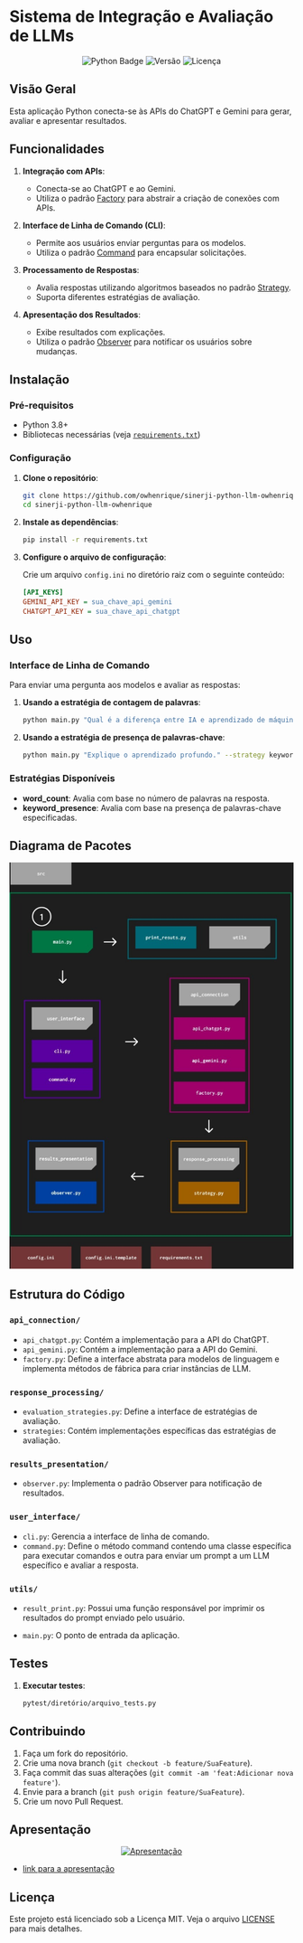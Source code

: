 # Sistema de Integração e Avaliação de LLMs

<p align="center">
    <img src="https://img.shields.io/badge/python-3-green" alt="Python Badge" /> 
    <img src="https://img.shields.io/badge/Versão-1.0.0-purple" alt="Versão">
    <img src="https://img.shields.io/badge/Licença-MIT-green" alt="Licença">
</p>


## Visão Geral

Esta aplicação Python conecta-se às APIs do ChatGPT e Gemini para gerar, avaliar e apresentar resultados.

## Funcionalidades

1. **Integração com APIs**:
   - Conecta-se ao ChatGPT e ao Gemini.
   - Utiliza o padrão [Factory](https://refactoring.guru/design-patterns/factory-method) para abstrair a criação de conexões com APIs.

2. **Interface de Linha de Comando (CLI)**:
   - Permite aos usuários enviar perguntas para os modelos.
   - Utiliza o padrão [Command](https://refactoring.guru/design-patterns/command) para encapsular solicitações.

3. **Processamento de Respostas**:
   - Avalia respostas utilizando algoritmos baseados no padrão [Strategy](https://refactoring.guru/design-patterns/strategy).
   - Suporta diferentes estratégias de avaliação.

4. **Apresentação dos Resultados**:
   - Exibe resultados com explicações.
   - Utiliza o padrão [Observer](https://refactoring.guru/design-patterns/observer) para notificar os usuários sobre mudanças.

## Instalação

### Pré-requisitos

- Python 3.8+
- Bibliotecas necessárias (veja [`requirements.txt`](./requirements.txt))

### Configuração

1. **Clone o repositório**:

    ```bash
    git clone https://github.com/owhenrique/sinerji-python-llm-owhenrique
    cd sinerji-python-llm-owhenrique
    ```

2. **Instale as dependências**:

    ```bash
    pip install -r requirements.txt
    ```

4. **Configure o arquivo de configuração**:

    Crie um arquivo `config.ini` no diretório raiz com o seguinte conteúdo:

    ```ini
    [API_KEYS]
    GEMINI_API_KEY = sua_chave_api_gemini
    CHATGPT_API_KEY = sua_chave_api_chatgpt
    ```

## Uso

### Interface de Linha de Comando

Para enviar uma pergunta aos modelos e avaliar as respostas:

1. **Usando a estratégia de contagem de palavras**:

    ```bash
    python main.py "Qual é a diferença entre IA e aprendizado de máquina?"
    ```

2. **Usando a estratégia de presença de palavras-chave**:

    ```bash
    python main.py "Explique o aprendizado profundo." --strategy keyword_presence --keywords "aprendizado profundo" "redes neurais"
    ```

### Estratégias Disponíveis

- **word_count**: Avalia com base no número de palavras na resposta.
- **keyword_presence**: Avalia com base na presença de palavras-chave especificadas.

## Diagrama de Pacotes

![diagrama_de_pacotes](./public/diagrama_de_pacotes.jpeg)

## Estrutura do Código

### `api_connection/`  

- `api_chatgpt.py`: Contém a implementação para a API do ChatGPT.
- `api_gemini.py`: Contém a implementação para a API do Gemini.
- `factory.py`: Define a interface abstrata para modelos de linguagem e implementa métodos de fábrica para criar instâncias de LLM.

### `response_processing/`

- `evaluation_strategies.py`: Define a interface de estratégias de avaliação.
- `strategies`: Contém implementações específicas das estratégias de avaliação.

### `results_presentation/`
- `observer.py`: Implementa o padrão Observer para notificação de resultados.

### `user_interface/` 

- `cli.py`: Gerencia a interface de linha de comando.
- `command.py`: Define o método command contendo uma classe específica para executar comandos e outra para enviar um prompt a um LLM específico e avaliar a resposta.

### `utils/`
- `result_print.py`: Possui uma função responsável por imprimir os resultados do prompt enviado pelo usuário. 

- `main.py`: O ponto de entrada da aplicação.

## Testes

1. **Executar testes**:

    ```bash
    pytest/diretório/arquivo_tests.py
    ```

## Contribuindo

1. Faça um fork do repositório.
2. Crie uma nova branch (`git checkout -b feature/SuaFeature`).
3. Faça commit das suas alterações (`git commit -am 'feat:Adicionar nova feature'`).
4. Envie para a branch (`git push origin feature/SuaFeature`).
5. Crie um novo Pull Request.

## Apresentação

<p align="center">
  <a href="https://www.youtube.com/watch?v=WJoGCNnW29g">
    <img src="https://img.youtube.com/vi/WJoGCNnW29g/1.jpg" alt="Apresentação">
  </a>
</p>

 - [link para a apresentação](https://www.youtube.com/watch?v=WJoGCNnW29g)

## Licença

Este projeto está licenciado sob a Licença MIT. Veja o arquivo [LICENSE](LICENSE) para mais detalhes.
